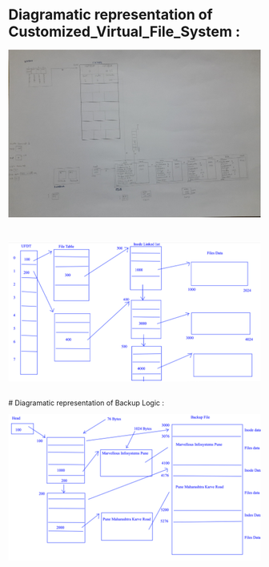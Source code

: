 
# Diagramatic representation of Customized_Virtual_File_System : 

<p align="center">
  <img src="https://github.com/OmkarRatnaparkhi/Customized_Virtual_File_System/blob/main/Assets/CVFSDiagram1.jpg" alt="CVFSDiagram1">
</p>
<br/>
<p align="center">
  <img src="https://github.com/OmkarRatnaparkhi/Customized_Virtual_File_System/blob/main/Assets/CompleteDiagram4.png" alt="CompleteDiagram4">
</p>

<br/>
# Diagramatic representation of Backup Logic : 

<p align="center">
  <img src="https://github.com/OmkarRatnaparkhi/Customized_Virtual_File_System/blob/main/Assets/BackupDiagram.png" alt="BackupDiagram">
</p>
